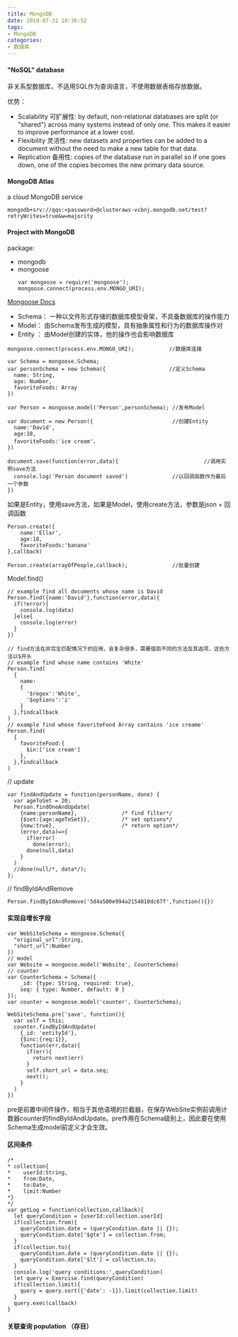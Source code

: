 ```yaml
---
title: MongoDB
date: 2019-07-31 18:36:52
tags:
- MongoDB
categories: 
- 数据库
---
```

#### "NoSQL" database
非关系型数据库，不适用SQL作为查询语言，不使用数据表格存放数据。

优势：
+ Scalability 可扩展性: by default, non-relational databases are split (or "shared") across many systems instead of only one. This makes it easier to improve performance at a lower cost.
+ Flexibility 灵活性: new datasets and properties can be added to a document without the need to make a new table for that data.
+ Replication 备用性: copies of the database run in parallel so if one goes down, one of the copies becomes the new primary data source.

#### MongoDB Atlas
a cloud MongoDB service
```
mongodb+srv://qqs:<password>@clusteraws-vcbnj.mongodb.net/test?retryWrites=true&w=majority
```
#### Project with MongoDB
package:<br>
+ mongodb
+ mongoose
    ```
    var mongoose = require('mongoose');
    mongoose.connect(process.env.MONGO_URI);
    ```
[Mongoose Docs](https://mongoosejs.com/docs/guide.html "see the mongoose docs")
+ Schema：  一种以文件形式存储的数据库模型骨架，不具备数据库的操作能力
+ Model：  由Schema发布生成的模型，具有抽象属性和行为的数据库操作对
+ Entity ：  由Model创建的实体，他的操作也会影响数据库


```
mongoose.connect(process.env.MONGO_URI);           //数据库连接

var Schema = mongoose.Schema;
var personSchema = new Schema({                    //定义Schema
  name: String,
  age: Number,
  favoriteFoods: Array
})

var Person = mongoose.model('Person',personSchema); //发布Model

var document = new Person({                         //创建Entity
  name:'David',
  age:18,
  favoriteFoods:'ice cream'，
})

document.save(function(error,data){                           //调用实例save方法
  console.log('Person document saved')              //以回调函数作为最后一个参数
})
```
如果是Entity，使用save方法，如果是Model，使用create方法，参数是json + 回调函数
```
Person.create({
    name:'Ellar',
    age:18,
    favoriteFoods:'banana'
},callback)

Person.create(arrayOfPeople,callback);              //批量创建
```
Model.find()
```
// example find all documents whose name is David
Person.find({name:'David'},function(error,data){
  if(!error){
    console.log(data)
  }else{
    console.log(error)
  }
})

// find方法在非完全匹配情况下的应用，会复杂很多，需要借助不同的方法及其选项，这些方法以$开头
// example find whose name contains 'White'
Person.find(
  {
    name:
    {
      '$regex':'White',
      '$options':'i'
    }
  },findcallback
)
// example find whose favoriteFood Array contains 'ice creame'
Person.find(
  {
    favoriteFood:{
      $in:['ice cream']
    },
  },findcallback
)
```
// update
```
var findAndUpdate = function(personName, done) {
  var ageToSet = 20;
  Person.findOneAndUpdate(
    {name:personName},              /* find filter*/
    {$set:{age:ageToSet}},          /* set options*/
    {new:true},                     /* return option*/
    (error,data)=>{
      if(error)
        done(error);
      done(null,data)
    }
  )
  //done(null/*, data*/);
};
```
// findByIdAndRemove
```
Person.findByIdAndRemove('5d4a500e994a2154010dc67f',function(){})
```
#### 实现自增长字段
```
var WebSiteSchema = mongoose.Schema({
  "original_url":String,
  "short_url":Number
})
// model
var Website = mongoose.model('Website', CounterSchema)
// counter
var CounterSchema = Schema({
    _id: {type: String, required: true},
    seq: { type: Number, default: 0 }
});
var counter = mongoose.model('counter', CounterSchema);

WebSiteSchema.pre('save', function(){
  var self = this;
  counter.findByIdAndUpdate(
    {_id: 'entityId'},
    {$inc:{req:1}},
    function(err,data){
      if(err){
        return next(err)
      }
      self.short_url = data.seq;
      next();
    }
  )
})
```
pre是前置中间件操作，相当于其他语境的拦截器，在保存WebSite实例前调用计数器counter的findByIdAndUpdate。pre作用在Schema级别上，因此要在使用Schema生成model前定义才会生效。

#### 区间条件
```
/*
* collection{
*    userId:String,
*    from:Date,
*    to:Date,
*    limit:Number
*}
*/
var getLog = function(collection,callback){
  let queryCondition = {userId:collection.userId}
  if(collection.from){
    queryCondition.date = (queryCondition.date || {});
    queryCondition.date['$gte'] = collection.from;
  }
  if(collection.to){
    queryCondition.date = (queryCondition.date || {});
    queryCondition.date['$lt'] = collection.to;
  }
  console.log('query conditions:',queryCondition)
  let query = Exercise.find(queryCondition)
  if(collection.limit){
    query = query.sort({'date': -1}).limit(collection.limit)
  }
  query.exec(callback)
}
```

#### 关联查询 population （存目）